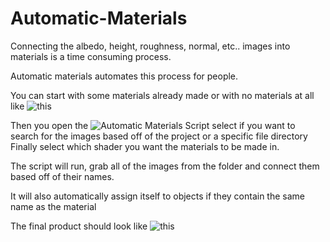# Automatic-Materials

Connecting the albedo, height, roughness, normal, etc.. images into materials is a time consuming process.

Automatic materials automates this process for people.

You can start with some materials already made or with no materials at all like ![this](https://github.com/themichaelfischer/Automatic-Materials/tree/main/Photos/no_materials.png)

Then you open the ![Automatic Materials Script](https://github.com/themichaelfischer/Automatic-Materials/tree/main/Photos/create_which_shader.png) select if you want to search for the images based off of the project or a specific file directory
Finally select which shader you want the materials to be made in.

The script will run, grab all of the images from the folder and connect them based off of their names.

It will also automatically assign itself to objects if they contain the same name as the material

The final product should look like ![this](https://github.com/themichaelfischer/Automatic-Materials/tree/main/Photos/creates_materials_and_connects.png)
